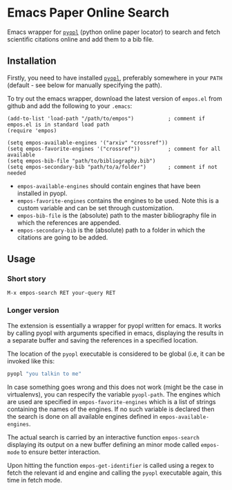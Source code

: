 # Emacs Paper Online Search

Emacs wrapper for [`pyopl`](http://github.com/dimalik/pyopl/) (python online paper locator) to search and fetch scientific citations online and add them to a bib file.

## Installation

Firstly, you need to have installed [`pyopl`](http://github.com/dimalik/pyopl/), preferably somewhere in your `PATH` (default - see below for manually specifying the path).

To try out the emacs wrapper, download the latest version of `empos.el` from github and add the following to your `.emacs`:

```elisp
(add-to-list 'load-path "/path/to/empos")           ; comment if empos.el is in standard load path
(require 'empos)

(setq empos-available-engines '("arxiv" "crossref"))
(setq empos-favorite-engines '("crossref"))         ; comment for all available
(setq empos-bib-file "path/to/bibliography.bib")
(setq empos-secondary-bib "path/to/a/folder")       ; comment if not needed
```

- `empos-available-engines` should contain engines that have been installed in pyopl.
- `empos-favorite-engines` contains the engines to be used. Note this is a custom variable and can be set through customization.
- `empos-bib-file` is the (absolute) path to the master bibliography file in which the references are appended.
- `empos-secondary-bib` is the (absolute) path to a folder in which the citations are going to be added.

## Usage

### Short story

`M-x empos-search RET your-query RET`

### Longer version

The extension is essentially a wrapper for pyopl written for emacs. It works by calling pyopl with arguments specified in emacs, displaying the results in a separate buffer and saving the references in a specified location.

The location of the `pyopl` executable is considered to be global (i.e, it can be invoked like this:

 ```bash
 pyopl "you talkin to me"
 ```
 
In case something goes wrong and this does not work (might be the case in virtualenvs), you can respecify the variable `pyopl-path`.  The engines which are used are specified in `empos-favorite-engines` which is a list of strings containing the names of the engines. If no such variable is declared then the search is done on all available engines defined in `empos-available-engines`.

The actual search is carried by an interactive function `empos-search` displaying its output on a new buffer defining an minor mode called `empos-mode` to ensure better interaction.

Upon hitting <RET> the function `empos-get-identifier` is called using a regex to fetch the relevant id and engine and calling the `pyopl` executable again, this time in fetch mode.

